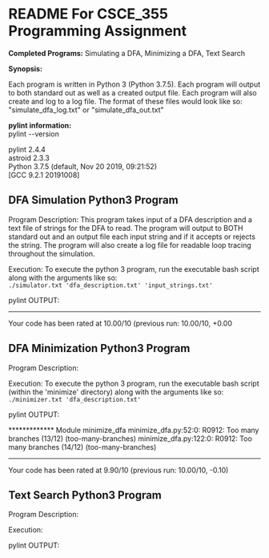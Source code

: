 # README For CSCE_355 Programming Assignment

__Completed Programs:__ Simulating a DFA, Minimizing a DFA, Text Search

__Synopsis:__

 Each program is written in Python 3 (Python 3.7.5). Each program will output to both standard out as well as 
 a created output file. Each program will also create and log to a log file. The format of these files would look like so:
 "simulate_dfa_log.txt" or "simulate_dfa_out.txt"

__pylint information:__  
pylint --version  

pylint 2.4.4  
astroid 2.3.3  
Python 3.7.5 (default, Nov 20 2019, 09:21:52)  
[GCC 9.2.1 20191008]  

## DFA Simulation Python3 Program

Program Description:
    This program takes input of a DFA description and a text file of strings for the DFA to read. 
    The program will output to BOTH standard out and an output file each input string and if it accepts or 
    rejects the string. The program will also create a log file for readable loop tracing throughout
    the simulation.

Execution:
    To execute the python 3 program, run the executable bash script along with the arguments like so:  
    ```
    ./simulator.txt 'dfa_description.txt' 'input_strings.txt'
    ```

pylint OUTPUT:

------------------------------------------------------------------
Your code has been rated at 10.00/10 (previous run: 10.00/10, +0.00


## DFA Minimization Python3 Program 

Program Description:

Execution:
    To execute the python 3 program, run the executable bash script (within the 'minimize' directory) along with 
    the arguments like so:  
    ```
     ./minimizer.txt 'dfa_description.txt'
    ```

pylint OUTPUT:

************* Module minimize_dfa
minimize_dfa.py:52:0: R0912: Too many branches (13/12) (too-many-branches)
minimize_dfa.py:122:0: R0912: Too many branches (14/12) (too-many-branches)

-------------------------------------------------------------------
Your code has been rated at 9.90/10 (previous run: 10.00/10, -0.10)

## Text Search  Python3 Program

Program Description:  

Execution:  

pylint OUTPUT:  

